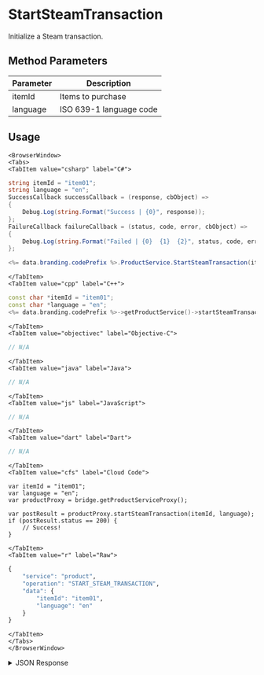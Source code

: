 # StartSteamTransaction

Initialize a Steam transaction.

<PartialServop service_name="product" operation_name="START_STEAM_TRANSACTION" />

## Method Parameters

| Parameter | Description             |
| --------- | ----------------------- |
| itemId    | Items to purchase       |
| language  | ISO 639-1 language code |

## Usage

```mdx-code-block
<BrowserWindow>
<Tabs>
<TabItem value="csharp" label="C#">
```

```csharp
string itemId = "item01";
string language = "en";
SuccessCallback successCallback = (response, cbObject) =>
{
    Debug.Log(string.Format("Success | {0}", response));
};
FailureCallback failureCallback = (status, code, error, cbObject) =>
{
    Debug.Log(string.Format("Failed | {0}  {1}  {2}", status, code, error));
};

<%= data.branding.codePrefix %>.ProductService.StartSteamTransaction(itemId, language, successCallback, failureCallback);
```

```mdx-code-block
</TabItem>
<TabItem value="cpp" label="C++">
```

```cpp
const char *itemId = "item01";
const char *language = "en";
<%= data.branding.codePrefix %>->getProductService()->startSteamTransaction(itemId, language, this);
```

```mdx-code-block
</TabItem>
<TabItem value="objectivec" label="Objective-C">
```

```objectivec
// N/A
```

```mdx-code-block
</TabItem>
<TabItem value="java" label="Java">
```

```java
// N/A
```

```mdx-code-block
</TabItem>
<TabItem value="js" label="JavaScript">
```

```javascript
// N/A
```

```mdx-code-block
</TabItem>
<TabItem value="dart" label="Dart">
```

```dart
// N/A
```

```mdx-code-block
</TabItem>
<TabItem value="cfs" label="Cloud Code">
```

```cfscript
var itemId = "item01";
var language = "en";
var productProxy = bridge.getProductServiceProxy();

var postResult = productProxy.startSteamTransaction(itemId, language);
if (postResult.status == 200) {
    // Success!
}
```

```mdx-code-block
</TabItem>
<TabItem value="r" label="Raw">
```

```r
{
	"service": "product",
	"operation": "START_STEAM_TRANSACTION",
	"data": {
		"itemId": "item01",
		"language": "en"
	}
}
```

```mdx-code-block
</TabItem>
</Tabs>
</BrowserWindow>
```

<details>
<summary>JSON Response</summary>

```json
{
    "status": 200,
    "data": {}
}
```

</details>
